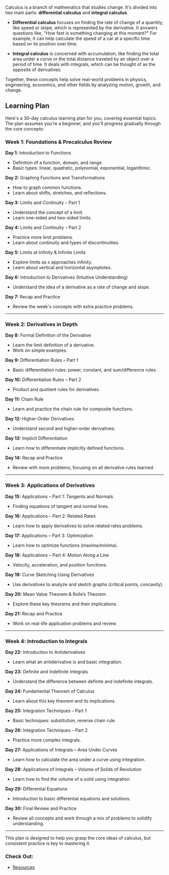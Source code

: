Calculus is a branch of mathematics that studies change. It's divided into two main parts: **differential calculus** and **integral calculus**.

- **Differential calculus** focuses on finding the rate of change of a quantity, like speed or slope, which is represented by the derivative. It answers questions like, "How fast is something changing at this moment?" For example, it can help calculate the speed of a car at a specific time based on its position over time.

- **Integral calculus** is concerned with accumulation, like finding the total area under a curve or the total distance traveled by an object over a period of time. It deals with integrals, which can be thought of as the opposite of derivatives.

Together, these concepts help solve real-world problems in physics, engineering, economics, and other fields by analyzing motion, growth, and change.

## Learning Plan
Here's a 30-day calculus learning plan for you, covering essential topics. The plan assumes you're a beginner, and you'll progress gradually through the core concepts:

### Week 1: Foundations & Precalculus Review
**Day 1:** Introduction to Functions
- Definition of a function, domain, and range.
- Basic types: linear, quadratic, polynomial, exponential, logarithmic.

**Day 2:** Graphing Functions and Transformations
- How to graph common functions.
- Learn about shifts, stretches, and reflections.

**Day 3:** Limits and Continuity – Part 1
- Understand the concept of a limit.
- Learn one-sided and two-sided limits.

**Day 4:** Limits and Continuity – Part 2
- Practice more limit problems.
- Learn about continuity and types of discontinuities.

**Day 5:** Limits at Infinity & Infinite Limits
- Explore limits as x approaches infinity.
- Learn about vertical and horizontal asymptotes.

**Day 6:** Introduction to Derivatives (Intuitive Understanding)
- Understand the idea of a derivative as a rate of change and slope.

**Day 7:** Recap and Practice
- Review the week's concepts with extra practice problems.

---

### Week 2: Derivatives in Depth
**Day 8:** Formal Definition of the Derivative
- Learn the limit definition of a derivative.
- Work on simple examples.

**Day 9:** Differentiation Rules – Part 1
- Basic differentiation rules: power, constant, and sum/difference rules.

**Day 10:** Differentiation Rules – Part 2
- Product and quotient rules for derivatives.

**Day 11:** Chain Rule
- Learn and practice the chain rule for composite functions.

**Day 12:** Higher-Order Derivatives
- Understand second and higher-order derivatives.

**Day 13:** Implicit Differentiation
- Learn how to differentiate implicitly defined functions.

**Day 14:** Recap and Practice
- Review with more problems, focusing on all derivative rules learned.

---

### Week 3: Applications of Derivatives
**Day 15:** Applications – Part 1: Tangents and Normals
- Finding equations of tangent and normal lines.

**Day 16:** Applications – Part 2: Related Rates
- Learn how to apply derivatives to solve related rates problems.

**Day 17:** Applications – Part 3: Optimization
- Learn how to optimize functions (maxima/minima).

**Day 18:** Applications – Part 4: Motion Along a Line
- Velocity, acceleration, and position functions.

**Day 19:** Curve Sketching Using Derivatives
- Use derivatives to analyze and sketch graphs (critical points, concavity).

**Day 20:** Mean Value Theorem & Rolle’s Theorem
- Explore these key theorems and their implications.

**Day 21:** Recap and Practice
- Work on real-life application problems and review.

---

### Week 4: Introduction to Integrals
**Day 22:** Introduction to Antiderivatives
- Learn what an antiderivative is and basic integration.

**Day 23:** Definite and Indefinite Integrals
- Understand the difference between definite and indefinite integrals.

**Day 24:** Fundamental Theorem of Calculus
- Learn about this key theorem and its implications.

**Day 25:** Integration Techniques – Part 1
- Basic techniques: substitution, reverse chain rule.

**Day 26:** Integration Techniques – Part 2
- Practice more complex integrals.

**Day 27:** Applications of Integrals – Area Under Curves
- Learn how to calculate the area under a curve using integration.

**Day 28:** Applications of Integrals – Volume of Solids of Revolution
- Learn how to find the volume of a solid using integration.

**Day 29:** Differential Equations
- Introduction to basic differential equations and solutions.

**Day 30:** Final Review and Practice
- Review all concepts and work through a mix of problems to solidify understanding.

---

This plan is designed to help you grasp the core ideas of calculus, but consistent practice is key to mastering it.

### Check Out:
- [Resources](https://github.com/shnycat/calculus_learn/tree/main/RESOURCES)
